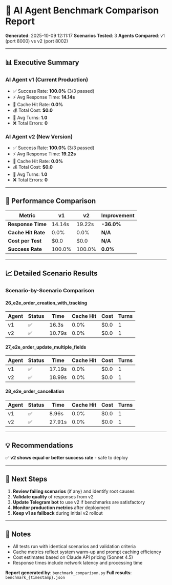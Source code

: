 # 🔬 AI Agent Benchmark Comparison Report

**Generated**: 2025-10-09 12:11:17
**Scenarios Tested**: 3
**Agents Compared**: v1 (port 8000) vs v2 (port 8002)

---

## 📊 Executive Summary

### AI Agent v1 (Current Production)
- ✅ Success Rate: **100.0%** (3/3 passed)
- ⚡ Avg Response Time: **14.14s**
- 💾 Cache Hit Rate: **0.0%**
- 💰 Total Cost: **$0.0**
- 🔄 Avg Turns: **1.0**
- ❌ Total Errors: **0**

### AI Agent v2 (New Version)
- ✅ Success Rate: **100.0%** (3/3 passed)
- ⚡ Avg Response Time: **19.22s**
- 💾 Cache Hit Rate: **0.0%**
- 💰 Total Cost: **$0.0**
- 🔄 Avg Turns: **1.0**
- ❌ Total Errors: **0**

---

## 🎯 Performance Comparison

| Metric | v1 | v2 | Improvement |
|--------|----|----|-------------|
| **Response Time** | 14.14s | 19.22s | **-36.0%** |
| **Cache Hit Rate** | 0.0% | 0.0% | **N/A** |
| **Cost per Test** | $0.0 | $0.0 | **N/A** |
| **Success Rate** | 100.0% | 100.0% | **0.0%** |

---

## 📈 Detailed Scenario Results

### Scenario-by-Scenario Comparison


#### 26_e2e_order_creation_with_tracking

| Agent | Status | Time | Cache Hit | Cost | Turns |
|-------|--------|------|-----------|------|-------|
| v1 | ✅ | 16.3s | 0.0% | $0.0 | 1 |
| v2 | ✅ | 10.79s | 0.0% | $0.0 | 1 |


#### 27_e2e_order_update_multiple_fields

| Agent | Status | Time | Cache Hit | Cost | Turns |
|-------|--------|------|-----------|------|-------|
| v1 | ✅ | 17.19s | 0.0% | $0.0 | 1 |
| v2 | ✅ | 18.99s | 0.0% | $0.0 | 1 |


#### 28_e2e_order_cancellation

| Agent | Status | Time | Cache Hit | Cost | Turns |
|-------|--------|------|-----------|------|-------|
| v1 | ✅ | 8.96s | 0.0% | $0.0 | 1 |
| v2 | ✅ | 27.91s | 0.0% | $0.0 | 1 |


---

## 💡 Recommendations

✅ **v2 shows equal or better success rate** - safe to deploy


---

## 🚀 Next Steps

1. **Review failing scenarios** (if any) and identify root causes
2. **Validate quality** of responses from v2
3. **Update Telegram bot** to use v2 if benchmarks are satisfactory
4. **Monitor production metrics** after deployment
5. **Keep v1 as fallback** during initial v2 rollout

---

## 📝 Notes

- All tests run with identical scenarios and validation criteria
- Cache metrics reflect system warm-up and prompt caching efficiency
- Cost estimates based on Claude API pricing (Sonnet 4.5)
- Response times include network latency and processing time

**Report generated by**: `benchmark_comparison.py`
**Full results**: `benchmark_{timestamp}.json`
